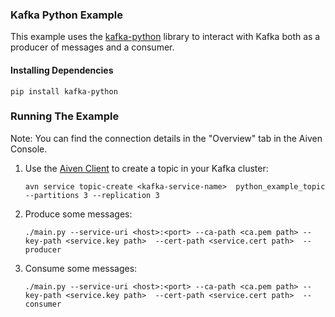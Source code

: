 ### Kafka Python Example

This example uses the [kafka-python](https://github.com/dpkp/kafka-python) library to interact with Kafka both as a producer of messages and a consumer. 

#### Installing Dependencies  

```
pip install kafka-python
```

### Running The Example
Note: You can find the connection details in the "Overview" tab in the Aiven Console.

1. Use the [Aiven Client](https://github.com/aiven/aiven-client) to create a topic in your Kafka cluster:
    ```
    avn service topic-create <kafka-service-name>  python_example_topic --partitions 3 --replication 3
    ```
2. Produce some messages:
    ```
    ./main.py --service-uri <host>:<port> --ca-path <ca.pem path> --key-path <service.key path>  --cert-path <service.cert path>  --producer
    ```
3. Consume some messages:
    ```
    ./main.py --service-uri <host>:<port> --ca-path <ca.pem path> --key-path <service.key path>  --cert-path <service.cert path>  --consumer
    ```
